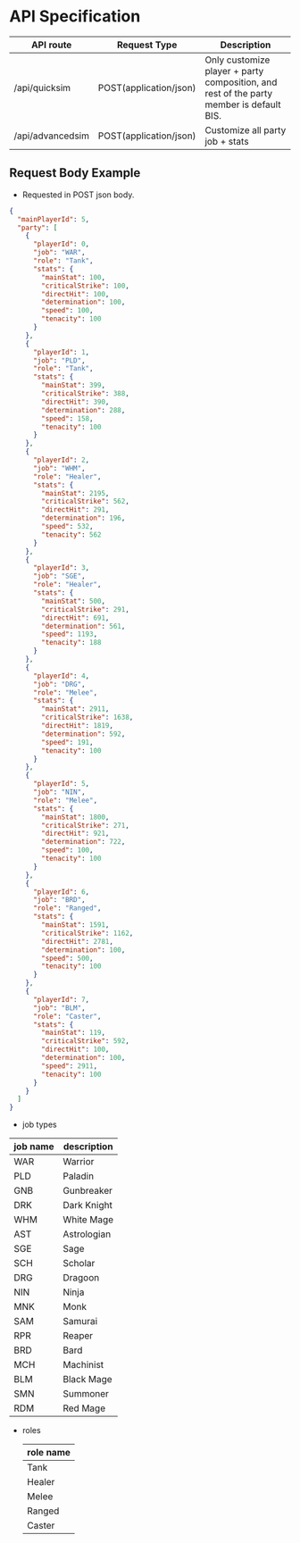 # API Specification

| API route        | Request Type           | Description                                                                             |
|------------------|------------------------|-----------------------------------------------------------------------------------------|
| /api/quicksim    | POST(application/json) | Only customize player + party composition, and rest of the party member is default BIS. |
| /api/advancedsim | POST(application/json) | Customize all party job + stats                                                         |

## Request Body Example

* Requested in POST json body.

```json
{
  "mainPlayerId": 5,
  "party": [
    {
      "playerId": 0,
      "job": "WAR",
      "role": "Tank",
      "stats": {
        "mainStat": 100,
        "criticalStrike": 100,
        "directHit": 100,
        "determination": 100,
        "speed": 100,
        "tenacity": 100
      }
    },
    {
      "playerId": 1,
      "job": "PLD",
      "role": "Tank",
      "stats": {
        "mainStat": 399,
        "criticalStrike": 388,
        "directHit": 390,
        "determination": 288,
        "speed": 158,
        "tenacity": 100
      }
    },
    {
      "playerId": 2,
      "job": "WHM",
      "role": "Healer",
      "stats": {
        "mainStat": 2195,
        "criticalStrike": 562,
        "directHit": 291,
        "determination": 196,
        "speed": 532,
        "tenacity": 562
      }
    },
    {
      "playerId": 3,
      "job": "SGE",
      "role": "Healer",
      "stats": {
        "mainStat": 500,
        "criticalStrike": 291,
        "directHit": 691,
        "determination": 561,
        "speed": 1193,
        "tenacity": 188
      }
    },
    {
      "playerId": 4,
      "job": "DRG",
      "role": "Melee",
      "stats": {
        "mainStat": 2911,
        "criticalStrike": 1638,
        "directHit": 1819,
        "determination": 592,
        "speed": 191,
        "tenacity": 100
      }
    },
    {
      "playerId": 5,
      "job": "NIN",
      "role": "Melee",
      "stats": {
        "mainStat": 1800,
        "criticalStrike": 271,
        "directHit": 921,
        "determination": 722,
        "speed": 100,
        "tenacity": 100
      }
    },
    {
      "playerId": 6,
      "job": "BRD",
      "role": "Ranged",
      "stats": {
        "mainStat": 1591,
        "criticalStrike": 1162,
        "directHit": 2781,
        "determination": 100,
        "speed": 500,
        "tenacity": 100
      }
    },
    {
      "playerId": 7,
      "job": "BLM",
      "role": "Caster",
      "stats": {
        "mainStat": 119,
        "criticalStrike": 592,
        "directHit": 100,
        "determination": 100,
        "speed": 2911,
        "tenacity": 100
      }
    }
  ]
}
```

* job types

| job name | description |
|----------|-------------|
| WAR      | Warrior     |
| PLD      | Paladin     |
| GNB      | Gunbreaker  |
| DRK      | Dark Knight |
| WHM      | White Mage  |
| AST      | Astrologian |
| SGE      | Sage        |
| SCH      | Scholar     |
| DRG      | Dragoon     |
| NIN      | Ninja       |
| MNK      | Monk        |
| SAM      | Samurai     |
| RPR      | Reaper      |
| BRD      | Bard        |
| MCH      | Machinist   |
| BLM      | Black Mage  |
| SMN      | Summoner    |
| RDM      | Red Mage    |

* roles

  | role name |
    |-----------|
  | Tank      |
  | Healer    |
  | Melee     |
  | Ranged    |
  | Caster    |